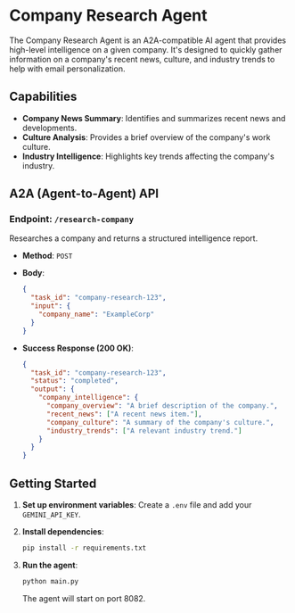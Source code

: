 # Company Research Agent

The Company Research Agent is an A2A-compatible AI agent that provides high-level intelligence on a given company. It's designed to quickly gather information on a company's recent news, culture, and industry trends to help with email personalization.

## Capabilities

- **Company News Summary**: Identifies and summarizes recent news and developments.
- **Culture Analysis**: Provides a brief overview of the company's work culture.
- **Industry Intelligence**: Highlights key trends affecting the company's industry.

## A2A (Agent-to-Agent) API

### Endpoint: `/research-company`

Researches a company and returns a structured intelligence report.

- **Method**: `POST`
- **Body**:
  ```json
  {
    "task_id": "company-research-123",
    "input": {
      "company_name": "ExampleCorp"
    }
  }
  ```

- **Success Response (200 OK)**:
  ```json
  {
    "task_id": "company-research-123",
    "status": "completed",
    "output": {
      "company_intelligence": {
        "company_overview": "A brief description of the company.",
        "recent_news": ["A recent news item."],
        "company_culture": "A summary of the company's culture.",
        "industry_trends": ["A relevant industry trend."]
      }
    }
  }
  ```

## Getting Started

1.  **Set up environment variables**:
    Create a `.env` file and add your `GEMINI_API_KEY`.

2.  **Install dependencies**:
    ```bash
    pip install -r requirements.txt
    ```

3.  **Run the agent**:
    ```bash
    python main.py
    ```
    The agent will start on port 8082.
